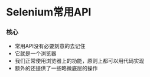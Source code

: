 # Selenium常用API







### 核心

- 常用API没有必要刻意的去记住
- 它就是一个浏览器
- 我们正常使用浏览器上的功能，原则上都可以用代码实现
- 额外的还提供了一些略微底层的操作